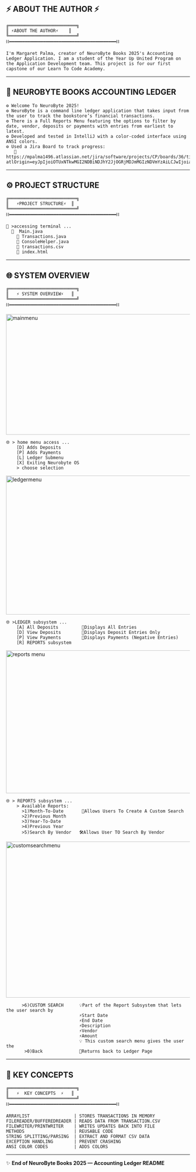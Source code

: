 ## ⚡ ABOUT THE AUTHOR ⚡
```
╔══════════════════════════╗
║ ⚡ABOUT THE AUTHOR⚡    ║      
╚══════════════════════════╝
⛓️━━━━━━━━━━━━━━━━━━━━━━━━━━━━━━━━━━━━━━━━━⛓️

I'm Margaret Palma, creator of NeuroByte Books 2025's Accounting Ledger Application. I am a student of the Year Up United Program on the Application Development team. This project is for our first capstone of our Learn To Code Academy. 
```

---

## 💾 NEUROBYTE BOOKS ACCOUNTING LEDGER
```
⚙️ Welcome To NeuroByte 2025!
⚙️ NeuroByte is a command line ledger application that takes input from the user to track the bookstore’s financial transactions.
⚙️ There is a Full Reports Menu featuring the options to filter by date, vendor, deposits or payments with entries from earliest to latest.
⚙️ Developed and tested in IntelliJ with a color-coded interface using ANSI colors.
⚙️ Used a Jira Board to track progress:
   🔗 https://mpalma1496.atlassian.net/jira/software/projects/CP/boards/36/timeline?atlOrigin=eyJpIjoiOTUxNTkwMGI2NDBiNDJhY2JjOGRjMDJmMGIzNDVmYzAiLCJwIjoiaiJ9
```

---

## ⚙️ PROJECT STRUCTURE
```
╔══════════════════════════╗
║   ⚡PROJECT STRUCTURE⚡  ║      
╚══════════════════════════╝
⛓️━━━━━━━━━━━━━━━━━━━━━━━━━━━━━━━━━━━━━━━━━⛓️

💾 >accessing terminal ...
  💾  Main.java          
    💾 Transactions.java 
    💾 ConsoleHelper.java  
    💾 transactions.csv
    💾 index.html
```

---

## 🌐 SYSTEM OVERVIEW
```
╔══════════════════════════╗
║   ⚡ SYSTEM OVERVIEW⚡   ║      
╚══════════════════════════╝
⛓️━━━━━━━━━━━━━━━━━━━━━━━━━━━━━━━━━━━━━━━━━⛓️
```
<img width="858" height="330" alt="mainmenu" src="https://github.com/user-attachments/assets/c715ee02-9055-4cb7-86c9-9c672bc5b4a5" />

```
🌐 > home menu access ...
    [D] Adds Deposits
    [P] Adds Payments
    [L] Ledger Submenu
    [X] Exiting Neurobyte OS
    > choose selection
```

<img width="805" height="380" alt="ledgermenu" src="https://github.com/user-attachments/assets/a3bbb2c5-e5e8-453f-8a62-bea55819eb84" />

```
🌐 >LEDGER subsystem ... 
    [A] All Deposits         🧩Displays All Entries
    [D] View Deposits        🧩Displays Deposit Entries Only
    [P] View Payments        🧩Displays Payments (Negative Entries) 
    [R] REPORTS subsystem     
```

<img width="817" height="391" alt="reports menu" src="https://github.com/user-attachments/assets/21553112-1f4c-4e3a-8332-879fc33fe5d8" />

```
🌐 > REPORTS subsystem ... 
    > Available Reports: 
      >1)Month-To-Date       🧩Allows Users To Create A Custom Search
      >2)Previous Month
      >3)Year-To-Date
      >4)Previous Year
      >5)Search By Vendor   🛠️Allows User TO Search By Vendor
```

<img width="857" height="427" alt="customsearchmenu" src="https://github.com/user-attachments/assets/bf2a425d-b4d1-4adc-8497-600b5eafc775" />

```
      >6)CUSTOM SEARCH      💡Part of the Report Subsystem that lets the user search by 
                            ⚡Start Date
                            ⚡End Date
                            ⚡Description                            
                            ⚡Vendor
                            ⚡Amount
                            💡 This custom search menu gives the user the 
       >0)Back              🧩Returns back to Ledger Page                 
```

---

## 🧠 KEY CONCEPTS
```
╔══════════════════════════╗
║   ⚡  KEY CONCEPTS  ⚡   ║      
╚══════════════════════════╝
⛓️━━━━━━━━━━━━━━━━━━━━━━━━━━━━━━━━━━━━━━━━━⛓️

ARRAYLIST                 | STORES TRANSACTIONS IN MEMORY
FILEREADER/BUFFEREDREADER | READS DATA FROM TRANSACTION.CSV
FILEWRITER/PRINTWRITER    | WRITES UPDATES BACK INTO FILE
METHODS                   | REUSABLE CODE
STRING SPLITTING/PARSING  | EXTRACT AND FORMAT CSV DATA
EXCEPTION HANDLING        | PREVENT CRASHING
ANSI COLOR CODES          | ADDS COLORS
```

---

✨ **End of NeuroByte Books 2025 — Accounting Ledger README**
